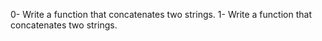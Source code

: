 0-	Write a function that concatenates two strings.
1-	Write a function that concatenates two strings.

